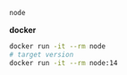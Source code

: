 
```bash
node
```

**docker**
```bash
docker run -it --rm node 
# target version
docker run -it --rm node:14 
```
